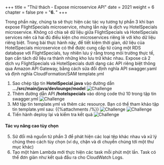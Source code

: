 +++
title = "Thử thách - Expose microservice API"
date = 2021
weight = 6
chapter = false
pre = "<b>6. </b>"
+++

Trong phần này, chúng ta sẽ thực hiện các tác vụ tương tự phần 3 khi bạn expose FlightSpecials microservice, nhưng lần này là dịch vụ HotelSpecials microservice.
Không có chia sẽ dữ liệu giữa FlightSpecials và HotelSpecials services nên cả hai đủ điều kiện cho microservices riêng lẻ với kho dữ liệu riêng biệt. Trong bài thực hành này, để tiết kiệm thời gian, dữ liệu của HotelSpecials microservice có thể được cung cấp từ cùng một RDS database với FlightSpecials, tuy nhiên lưu ý rằng trong môi trường thực tế, bạn cần tách dữ liệu ra thành những kho lưu trữ khác nhau.
Expose cả 2 dịch vụ FlightSpecials và HotelSpecials dưới dạng các API riêng biệt thông qua Amazon API Gateway, bằng cách sửa đổi định nghĩa API swagger.yaml và định nghĩa CloudFormation/SAM template.yml
1. Sao chép tập tin **HotelSpecial.java** vào đường dẫn **.../src/main/java/devlounge/model**
![Challenge](../../../images/5/1.png?width=90pc)
2. Thêm đường dẫn API **/hotelspecials** vào dòng code thứ 10 trong tập tin swagger.yml
![Challenge](../../../images/5/2.png?width=90pc)
3. Mở tập tin template.yml và thêm các resource. Bạn có thể tham khảo tập tin template.yml sau:
{{%attachments /%}}
![Challenge](../../../images/5/3.png?width=90pc)
![Challenge](../../../images/5/4.png?width=90pc)
4. Tiến hành deploy lại và kiểm tra kết quả
![Challenge](../../../images/5/5.png?width=90pc)
#### Tác vụ nâng cao tùy chọn

5. Sử đổi mã nguồn từ phần 3 để phát hiện các loại tệp khác nhau và xử lý chúng theo cách tùy chọn (ví dụ, chặn và di chuyển chúng tới một thư mục khác)
6. Tạo một hàm Lambda mới thực hiện các task mỗi phút một lần. Task có thể đơn giản như kết quả đầu ra cho CloudWatch Logs.